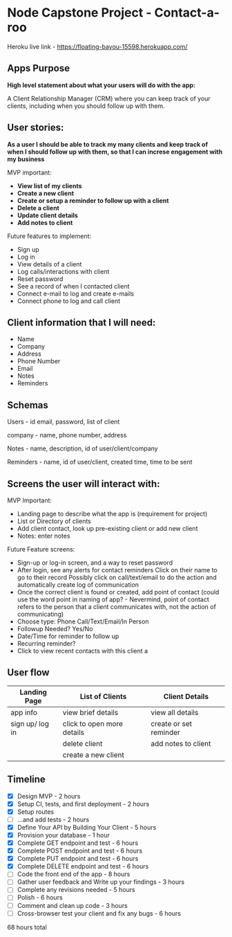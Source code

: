 # Node Capstone Project - Contact-a-roo

Heroku live link - https://floating-bayou-15598.herokuapp.com/

## Apps Purpose

**High level statement about what your users will do with the app:**

A Client Relationship Manager (CRM) where you can keep track of your clients, including when you should follow up with them.

## User stories:

**As a user I should be able to track my many clients and keep track of when I should follow up with them, so that I can increse engagement with my business**

MVP important:

- **View list of my clients**
- **Create a new client**
- **Create or setup a reminder to follow up with a client**
- **Delete a client**
- **Update client details**
- **Add notes to client**

Future features to implement:

- Sign up
- Log in
- View details of a client
- Log calls/interactions with client
- Reset password
- See a record of when I contacted client
- Connect e-mail to log and create e-mails
- Connect phone to log and call client

## Client information that I will need:

- Name
- Company
- Address
- Phone Number
- Email
- Notes
- Reminders

## Schemas

Users - id
email,
password,
list of client

company -
name,
phone number,
address

Notes -
name,
description,
id of user/client/company

Reminders -
name,
id of user/client,
created time,
time to be sent

## Screens the user will interact with:

MVP Important:

- Landing page to describe what the app is (requirement for project)
- List or Directory of clients
- Add client contact, look up pre-existing client or add new client
- Notes: enter notes

Future Feature screens:

- Sign-up or log-in screen, and a way to reset password
- After login, see any alerts for contact reminders
  Click on their name to go to their record
  Possibly click on call/text/email to do the action and automatically create log of communication
- Once the correct client is found or created, add point of contact (could use the word point in naming of app? - Nevermind, point of contact refers to the person that a client communicates with, not the action of communicating)
- Choose type: Phone Call/Text/Email/In Person
- Followup Needed? Yes/No
- Date/Time for reminder to follow up
- Recurring reminder?
- Click to view recent contacts with this client
  a

## User flow

| Landing Page    | List of Clients            | Client Details         |
| --------------- | -------------------------- | ---------------------- |
| app info        | view brief details         | view all details       |
| sign up/ log in | click to open more details | create or set reminder |
|                 | delete client              | add notes to client    |
|                 | create a new client        |                        |

## Timeline

- [x] Design MVP - 2 hours
- [x] Setup CI, tests, and first deployment - 2 hours
- [x] Setup routes
- [ ] ...and add tests - 2 hours
- [x] Define Your API by Building Your Client - 5 hours
- [x] Provision your database - 1 hour
- [x] Complete GET endpoint and test - 6 hours
- [x] Complete POST endpoint and test - 6 hours
- [x] Complete PUT endpoint and test - 6 hours
- [x] Complete DELETE endpoint and test - 6 hours
- [ ] Code the front end of the app - 8 hours
- [ ] Gather user feedback and Write up your findings - 3 hours
- [ ] Complete any revisions needed - 5 hours
- [ ] Polish - 6 hours
- [ ] Comment and clean up code - 3 hours
- [ ] Cross-browser test your client and fix any bugs - 6 hours

68 hours total
